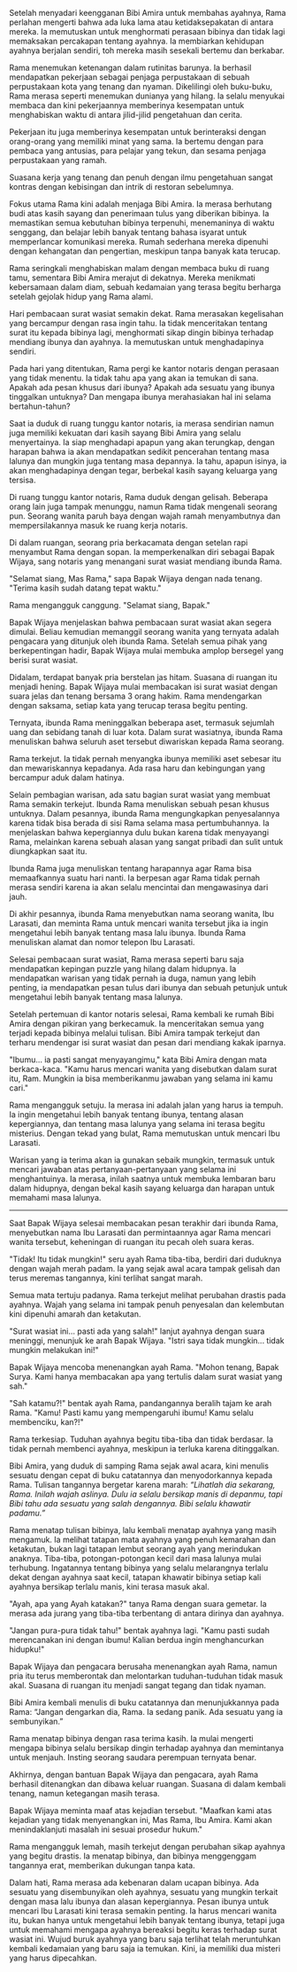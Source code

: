 Setelah menyadari keengganan Bibi Amira untuk membahas ayahnya, Rama perlahan mengerti bahwa ada luka lama atau ketidaksepakatan di antara mereka. Ia memutuskan untuk menghormati perasaan bibinya dan tidak lagi memaksakan percakapan tentang ayahnya. Ia membiarkan kehidupan ayahnya berjalan sendiri, toh mereka masih sesekali bertemu dan berkabar.

Rama menemukan ketenangan dalam rutinitas barunya. Ia berhasil mendapatkan pekerjaan sebagai penjaga perpustakaan di sebuah perpustakaan kota yang tenang dan nyaman. Dikelilingi oleh buku-buku, Rama merasa seperti menemukan dunianya yang hilang. Ia selalu menyukai membaca dan kini pekerjaannya memberinya kesempatan untuk menghabiskan waktu di antara jilid-jilid pengetahuan dan cerita.

Pekerjaan itu juga memberinya kesempatan untuk berinteraksi dengan orang-orang yang memiliki minat yang sama. Ia bertemu dengan para pembaca yang antusias, para pelajar yang tekun, dan sesama penjaga perpustakaan yang ramah.

Suasana kerja yang tenang dan penuh dengan ilmu pengetahuan sangat kontras dengan kebisingan dan intrik di restoran sebelumnya.

Fokus utama Rama kini adalah menjaga Bibi Amira. Ia merasa berhutang budi atas kasih sayang dan penerimaan tulus yang diberikan bibinya. Ia memastikan semua kebutuhan bibinya terpenuhi, menemaninya di waktu senggang, dan belajar lebih banyak tentang bahasa isyarat untuk memperlancar komunikasi mereka. Rumah sederhana mereka dipenuhi dengan kehangatan dan pengertian, meskipun tanpa banyak kata terucap.

Rama seringkali menghabiskan malam dengan membaca buku di ruang tamu, sementara Bibi Amira merajut di dekatnya. Mereka menikmati kebersamaan dalam diam, sebuah kedamaian yang terasa begitu berharga setelah gejolak hidup yang Rama alami.

Hari pembacaan surat wasiat semakin dekat. Rama merasakan kegelisahan yang bercampur dengan rasa ingin tahu. Ia tidak menceritakan tentang surat itu kepada bibinya lagi, menghormati sikap dingin bibinya terhadap mendiang ibunya dan ayahnya. Ia memutuskan untuk menghadapinya sendiri.

Pada hari yang ditentukan, Rama pergi ke kantor notaris dengan perasaan yang tidak menentu. Ia tidak tahu apa yang akan ia temukan di sana. Apakah ada pesan khusus dari ibunya? Apakah ada sesuatu yang ibunya tinggalkan untuknya? Dan mengapa ibunya merahasiakan hal ini selama bertahun-tahun?

Saat ia duduk di ruang tunggu kantor notaris, ia merasa sendirian namun juga memiliki kekuatan dari kasih sayang Bibi Amira yang selalu menyertainya. Ia siap menghadapi apapun yang akan terungkap, dengan harapan bahwa ia akan mendapatkan sedikit pencerahan tentang masa lalunya dan mungkin juga tentang masa depannya. Ia tahu, apapun isinya, ia akan menghadapinya dengan tegar, berbekal kasih sayang keluarga yang tersisa.



Di ruang tunggu kantor notaris, Rama duduk dengan gelisah. Beberapa orang lain juga tampak menunggu, namun Rama tidak mengenali seorang pun. Seorang wanita paruh baya dengan wajah ramah menyambutnya dan mempersilakannya masuk ke ruang kerja notaris.

Di dalam ruangan, seorang pria berkacamata dengan setelan rapi menyambut Rama dengan sopan. Ia memperkenalkan diri sebagai Bapak Wijaya, sang notaris yang menangani surat wasiat mendiang ibunda Rama.

"Selamat siang, Mas Rama," sapa Bapak Wijaya dengan nada tenang. "Terima kasih sudah datang tepat waktu."

Rama mengangguk canggung. "Selamat siang, Bapak."

Bapak Wijaya menjelaskan bahwa pembacaan surat wasiat akan segera dimulai. Beliau kemudian memanggil seorang wanita yang ternyata adalah pengacara yang ditunjuk oleh ibunda Rama. Setelah semua pihak yang berkepentingan hadir, Bapak Wijaya mulai membuka amplop bersegel yang berisi surat wasiat.

Didalam, terdapat banyak pria berstelan jas hitam. Suasana di ruangan itu menjadi hening. Bapak Wijaya mulai membacakan isi surat wasiat dengan suara jelas dan tenang bersama 3 orang hakim. Rama mendengarkan dengan saksama, setiap kata yang terucap terasa begitu penting.

Ternyata, ibunda Rama meninggalkan beberapa aset, termasuk sejumlah uang dan sebidang tanah di luar kota. Dalam surat wasiatnya, ibunda Rama menuliskan bahwa seluruh aset tersebut diwariskan kepada Rama seorang.

Rama terkejut. Ia tidak pernah menyangka ibunya memiliki aset sebesar itu dan mewariskannya kepadanya. Ada rasa haru dan kebingungan yang bercampur aduk dalam hatinya.

Selain pembagian warisan, ada satu bagian surat wasiat yang membuat Rama semakin terkejut. Ibunda Rama menuliskan sebuah pesan khusus untuknya. Dalam pesannya, ibunda Rama mengungkapkan penyesalannya karena tidak bisa berada di sisi Rama selama masa pertumbuhannya. Ia menjelaskan bahwa kepergiannya dulu bukan karena tidak menyayangi Rama, melainkan karena sebuah alasan yang sangat pribadi dan sulit untuk diungkapkan saat itu.

Ibunda Rama juga menuliskan tentang harapannya agar Rama bisa memaafkannya suatu hari nanti. Ia berpesan agar Rama tidak pernah merasa sendiri karena ia akan selalu mencintai dan mengawasinya dari jauh.

Di akhir pesannya, ibunda Rama menyebutkan nama seorang wanita, Ibu Larasati, dan meminta Rama untuk mencari wanita tersebut jika ia ingin mengetahui lebih banyak tentang masa lalu ibunya. Ibunda Rama menuliskan alamat dan nomor telepon Ibu Larasati.

Selesai pembacaan surat wasiat, Rama merasa seperti baru saja mendapatkan kepingan puzzle yang hilang dalam hidupnya. Ia mendapatkan warisan yang tidak pernah ia duga, namun yang lebih penting, ia mendapatkan pesan tulus dari ibunya dan sebuah petunjuk untuk mengetahui lebih banyak tentang masa lalunya.

Setelah pertemuan di kantor notaris selesai, Rama kembali ke rumah Bibi Amira dengan pikiran yang berkecamuk. Ia menceritakan semua yang terjadi kepada bibinya melalui tulisan. Bibi Amira tampak terkejut dan terharu mendengar isi surat wasiat dan pesan dari mendiang kakak iparnya.

"Ibumu... ia pasti sangat menyayangimu," kata Bibi Amira dengan mata berkaca-kaca. "Kamu harus mencari wanita yang disebutkan dalam surat itu, Ram. Mungkin ia bisa memberikanmu jawaban yang selama ini kamu cari."

Rama mengangguk setuju. Ia merasa ini adalah jalan yang harus ia tempuh. Ia ingin mengetahui lebih banyak tentang ibunya, tentang alasan kepergiannya, dan tentang masa lalunya yang selama ini terasa begitu misterius. Dengan tekad yang bulat, Rama memutuskan untuk mencari Ibu Larasati.

Warisan yang ia terima akan ia gunakan sebaik mungkin, termasuk untuk mencari jawaban atas pertanyaan-pertanyaan yang selama ini menghantuinya. Ia merasa, inilah saatnya untuk membuka lembaran baru dalam hidupnya, dengan bekal kasih sayang keluarga dan harapan untuk memahami masa lalunya.

---

Saat Bapak Wijaya selesai membacakan pesan terakhir dari ibunda Rama, menyebutkan nama Ibu Larasati dan permintaannya agar Rama mencari wanita tersebut, keheningan di ruangan itu pecah oleh suara keras.

"Tidak! Itu tidak mungkin!" seru ayah Rama tiba-tiba, berdiri dari duduknya dengan wajah merah padam. Ia yang sejak awal acara tampak gelisah dan terus meremas tangannya, kini terlihat sangat marah.

Semua mata tertuju padanya. Rama terkejut melihat perubahan drastis pada ayahnya. Wajah yang selama ini tampak penuh penyesalan dan kelembutan kini dipenuhi amarah dan ketakutan.

"Surat wasiat ini... pasti ada yang salah!" lanjut ayahnya dengan suara meninggi, menunjuk ke arah Bapak Wijaya. "Istri saya tidak mungkin... tidak mungkin melakukan ini!"

Bapak Wijaya mencoba menenangkan ayah Rama. "Mohon tenang, Bapak Surya. Kami hanya membacakan apa yang tertulis dalam surat wasiat yang sah."

"Sah katamu?!" bentak ayah Rama, pandangannya beralih tajam ke arah Rama. "Kamu! Pasti kamu yang mempengaruhi ibumu! Kamu selalu membenciku, kan?!"

Rama terkesiap. Tuduhan ayahnya begitu tiba-tiba dan tidak berdasar. Ia tidak pernah membenci ayahnya, meskipun ia terluka karena ditinggalkan.

Bibi Amira, yang duduk di samping Rama sejak awal acara, kini menulis sesuatu dengan cepat di buku catatannya dan menyodorkannya kepada Rama. Tulisan tangannya bergetar karena marah: _“Lihatlah dia sekarang, Rama. Inilah wajah aslinya. Dulu ia selalu bersikap manis di depanmu, tapi Bibi tahu ada sesuatu yang salah dengannya. Bibi selalu khawatir padamu.”_

Rama menatap tulisan bibinya, lalu kembali menatap ayahnya yang masih mengamuk. Ia melihat tatapan mata ayahnya yang penuh kemarahan dan ketakutan, bukan lagi tatapan lembut seorang ayah yang merindukan anaknya. Tiba-tiba, potongan-potongan kecil dari masa lalunya mulai terhubung. Ingatannya tentang bibinya yang selalu melarangnya terlalu dekat dengan ayahnya saat kecil, tatapan khawatir bibinya setiap kali ayahnya bersikap terlalu manis, kini terasa masuk akal.

"Ayah, apa yang Ayah katakan?" tanya Rama dengan suara gemetar. Ia merasa ada jurang yang tiba-tiba terbentang di antara dirinya dan ayahnya.

"Jangan pura-pura tidak tahu!" bentak ayahnya lagi. "Kamu pasti sudah merencanakan ini dengan ibumu! Kalian berdua ingin menghancurkan hidupku!"

Bapak Wijaya dan pengacara berusaha menenangkan ayah Rama, namun pria itu terus memberontak dan melontarkan tuduhan-tuduhan tidak masuk akal. Suasana di ruangan itu menjadi sangat tegang dan tidak nyaman.

Bibi Amira kembali menulis di buku catatannya dan menunjukkannya pada Rama: “Jangan dengarkan dia, Rama. Ia sedang panik. Ada sesuatu yang ia sembunyikan.”

Rama menatap bibinya dengan rasa terima kasih. Ia mulai mengerti mengapa bibinya selalu bersikap dingin terhadap ayahnya dan memintanya untuk menjauh. Insting seorang saudara perempuan ternyata benar.

Akhirnya, dengan bantuan Bapak Wijaya dan pengacara, ayah Rama berhasil ditenangkan dan dibawa keluar ruangan. Suasana di dalam kembali tenang, namun ketegangan masih terasa.

Bapak Wijaya meminta maaf atas kejadian tersebut. "Maafkan kami atas kejadian yang tidak menyenangkan ini, Mas Rama, Ibu Amira. Kami akan menindaklanjuti masalah ini sesuai prosedur hukum."

Rama mengangguk lemah, masih terkejut dengan perubahan sikap ayahnya yang begitu drastis. Ia menatap bibinya, dan bibinya menggenggam tangannya erat, memberikan dukungan tanpa kata.

Dalam hati, Rama merasa ada kebenaran dalam ucapan bibinya. Ada sesuatu yang disembunyikan oleh ayahnya, sesuatu yang mungkin terkait dengan masa lalu ibunya dan alasan kepergiannya. Pesan ibunya untuk mencari Ibu Larasati kini terasa semakin penting. Ia harus mencari wanita itu, bukan hanya untuk mengetahui lebih banyak tentang ibunya, tetapi juga untuk memahami mengapa ayahnya bereaksi begitu keras terhadap surat wasiat ini. Wujud buruk ayahnya yang baru saja terlihat telah meruntuhkan kembali kedamaian yang baru saja ia temukan. Kini, ia memiliki dua misteri yang harus dipecahkan.